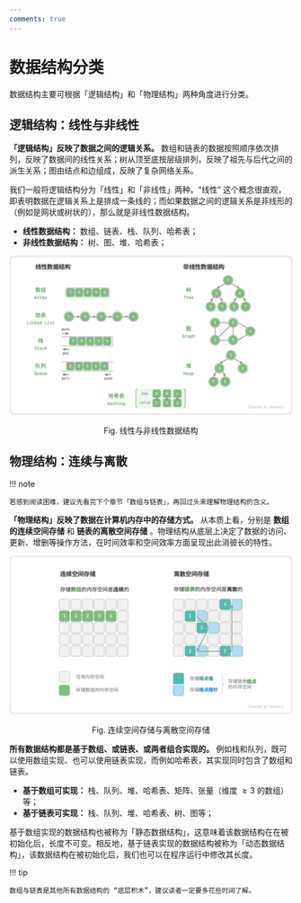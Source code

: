 ```yaml
---
comments: true
---
```


# 数据结构分类

数据结构主要可根据「逻辑结构」和「物理结构」两种角度进行分类。

## 逻辑结构：线性与非线性

**「逻辑结构」反映了数据之间的逻辑关系。** 数组和链表的数据按照顺序依次排列，反映了数据间的线性关系；树从顶至底按层级排列，反映了祖先与后代之间的派生关系；图由结点和边组成，反映了复杂网络关系。

我们一般将逻辑结构分为「线性」和「非线性」两种。“线性” 这个概念很直观，即表明数据在逻辑关系上是排成一条线的；而如果数据之间的逻辑关系是非线形的（例如是网状或树状的），那么就是非线性数据结构。

- **线性数据结构：** 数组、链表、栈、队列、哈希表；
- **非线性数据结构：** 树、图、堆、哈希表；

![classification_logic_structure](classification_of_data_strcuture.assets/classification_logic_structure.png)

<p style="text-align:center"> Fig. 线性与非线性数据结构 </p>

## 物理结构：连续与离散

!!! note

    若感到阅读困难，建议先看完下个章节「数组与链表」，再回过头来理解物理结构的含义。

**「物理结构」反映了数据在计算机内存中的存储方式。** 从本质上看，分别是 **数组的连续空间存储** 和 **链表的离散空间存储** 。物理结构从底层上决定了数据的访问、更新、增删等操作方法，在时间效率和空间效率方面呈现出此消彼长的特性。

![classification_phisical_structure](classification_of_data_strcuture.assets/classification_phisical_structure.png)

<p style="text-align:center"> Fig. 连续空间存储与离散空间存储 </p>

**所有数据结构都是基于数组、或链表、或两者组合实现的。** 例如栈和队列，既可以使用数组实现、也可以使用链表实现，而例如哈希表，其实现同时包含了数组和链表。

- **基于数组可实现：** 栈、队列、堆、哈希表、矩阵、张量（维度 $\geq 3$ 的数组）等；
- **基于链表可实现：** 栈、队列、堆、哈希表、树、图等；

基于数组实现的数据结构也被称为「静态数据结构」，这意味着该数据结构在在被初始化后，长度不可变。相反地，基于链表实现的数据结构被称为「动态数据结构」，该数据结构在被初始化后，我们也可以在程序运行中修改其长度。

!!! tip

    数组与链表是其他所有数据结构的 “底层积木”，建议读者一定要多花些时间了解。
